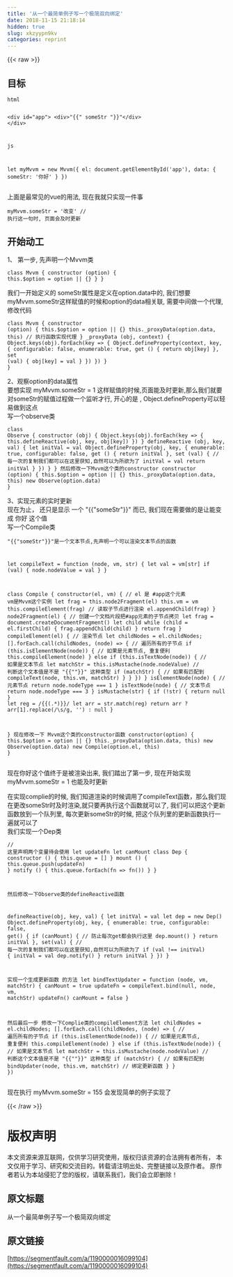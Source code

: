 ```yaml
---
title: '从一个最简单例子写一个极简双向绑定' 
date: 2018-11-15 21:18:14
hidden: true
slug: xkzyypn9kv
categories: reprint
---
```


{{< raw >}}
<h2>&#x76EE;&#x6807;</h2><pre><code>html

&lt;div id=&quot;app&quot;&gt;
    &lt;div&gt;"{{" someStr "}}"&lt;/div&gt;
&lt;/div&gt;

js

let myMvvm = new Mvvm({
    el: document.getElementById(&apos;app&apos;),
    data: {
        someStr: &apos;&#x4F60;&#x597D;&apos;
    }
})</code></pre><p>&#x4E0A;&#x9762;&#x662F;&#x6700;&#x5E38;&#x89C1;&#x7684;vue&#x7684;&#x7528;&#x6CD5;, &#x73B0;&#x5728;&#x6211;&#x5C31;&#x53EA;&#x5B9E;&#x73B0;&#x4E00;&#x4EF6;&#x4E8B;</p><pre><code>myMvvm.someStr = &apos;&#x6539;&#x53D8;&apos;   // &#x6267;&#x884C;&#x8FD9;&#x4E00;&#x53E5;&#x65F6;, &#x9875;&#x9762;&#x4F1A;&#x53CA;&#x65F6;&#x66F4;&#x65B0;</code></pre><h2>&#x5F00;&#x59CB;&#x52A8;&#x5DE5;</h2><p>1&#x3001; &#x7B2C;&#x4E00;&#x6B65;, &#x5148;&#x58F0;&#x660E;&#x4E00;&#x4E2A;Mvvm&#x7C7B;</p><pre><code>class Mvvm {
    constructor (option) {
        this.$option = option || {}
    }
}</code></pre><p>&#x6211;&#x4EEC;&#x4E00;&#x5F00;&#x59CB;&#x5B9A;&#x4E49;&#x7684; someStr&#x5C5E;&#x6027;&#x662F;&#x5B9A;&#x4E49;&#x5728;option.data&#x4E2D;&#x7684;, &#x6211;&#x4EEC;&#x60F3;&#x8981; myMvvm.someStr&#x8FD9;&#x6837;&#x8D4B;&#x503C;&#x7684;&#x65F6;&#x5019;&#x548C;option&#x7684;data&#x76F8;&#x5173;&#x8054;, &#x9700;&#x8981;&#x4E2D;&#x95F4;&#x505A;&#x4E00;&#x4E2A;&#x4EE3;&#x7406;,&#x4FEE;&#x6539;&#x4EE3;&#x7801;</p><pre><code>class Mvvm {
    constructor (option) {
        this.$option = option || {}
        this._proxyData(option.data, this) // &#x6267;&#x884C;&#x51FD;&#x6570;&#x5B9E;&#x73B0;&#x4EE3;&#x7406;
    }
    _proxyData (obj, context) { 
        Object.keys(obj).forEach(key =&gt; {
            Object.defineProperty(context, key, {
                configurable: false,
                enumerable: true,
                get () {
                    return obj[key]
                },
                set (val) {
                    obj[key] = val
                }
            })
        })
    }
}</code></pre><p>2&#x3001;&#x89C2;&#x5BDF;option&#x7684;data&#x5C5E;&#x6027;<br>&#x8981;&#x60F3;&#x5B9E;&#x73B0; myMvvm.someStr = 1 &#x8FD9;&#x6837;&#x8D4B;&#x503C;&#x7684;&#x65F6;&#x5019;,&#x9875;&#x9762;&#x80FD;&#x53CA;&#x65F6;&#x66F4;&#x65B0;,&#x90A3;&#x4E48;&#x6211;&#x4EEC;&#x5C31;&#x8981;&#x5BF9;someStr&#x7684;&#x8D4B;&#x503C;&#x8FC7;&#x7A0B;&#x505A;&#x4E00;&#x4E2A;&#x76D1;&#x542C;&#x624D;&#x884C;, &#x5F00;&#x5FC3;&#x7684;&#x662F; , Object.defineProperty&#x53EF;&#x4EE5;&#x8F7B;&#x6613;&#x505A;&#x5230;&#x8FD9;&#x70B9;<br>&#x5199;&#x4E00;&#x4E2A;observe&#x7C7B;</p><pre><code>class Observe {
    constructor (obj) {
        Object.keys(obj).forEach(key =&gt; {
            this.defineReactive(obj, key, obj[key])
        })
    }
    defineReactive (obj, key, val) {
        let initVal = val
        Object.defineProperty(obj, key, {
            enumerable: true,
            configurable: false,
            get () {
                return initVal
            },
            set (val) { // &#x6BCF;&#x4E00;&#x6B21;&#x7684;&#x590D;&#x5236;&#x6211;&#x4EEC;&#x90FD;&#x53EF;&#x4EE5;&#x5728;&#x8FD9;&#x91CC;&#x83B7;&#x77E5;,&#x81EA;&#x7136;&#x53EF;&#x4EE5;&#x4E3A;&#x6240;&#x6B32;&#x4E3A;&#x4E86;
                initVal = val
                return initVal
            }
        })
    }
}
&#x7136;&#x540E;&#x4FEE;&#x6539;&#x4E00;&#x4E0B;Mvvm&#x8FD9;&#x4E2A;&#x7C7B;&#x7684;constructor
constructor (option) {
    this.$option = option || {}
    this._proxyData(option.data, this)
    new Observe(option.data)
}</code></pre><p>3&#x3001;&#x5B9E;&#x73B0;&#x5143;&#x7D20;&#x7684;&#x5B9E;&#x65F6;&#x66F4;&#x65B0;<br>&#x73B0;&#x5728;&#x4E3A;&#x6B62;&#xFF0C; &#x8FD8;&#x53EA;&#x662F;&#x663E;&#x793A; &#x4E00;&#x4E2A; "{{"someStr"}}" &#x800C;&#x5DF2;, &#x6211;&#x4EEC;&#x73B0;&#x5728;&#x9700;&#x8981;&#x505A;&#x7684;&#x662F;&#x8BA9;&#x80FD;&#x53D8;&#x6210; &#x4F60;&#x597D; &#x8FD9;&#x4E2A;&#x503C;<br>&#x5199;&#x4E00;&#x4E2A;Compile&#x7C7B;</p><pre><code>"{{"someStr"}}"&#x662F;&#x4E00;&#x4E2A;&#x6587;&#x672C;&#x8282;&#x70B9;,&#x5148;&#x58F0;&#x660E;&#x4E00;&#x4E2A;&#x53EF;&#x4EE5;&#x6E32;&#x67D3;&#x6587;&#x672C;&#x8282;&#x70B9;&#x7684;&#x51FD;&#x6570;

let compileText = function (node, vm, str) {
    let val = vm[str]
    if (val) {
        node.nodeValue = val 
    }
}

class Compile {
    constructor(el, vm) { // el &#x662F; #app&#x8FD9;&#x4E2A;&#x5143;&#x7D20;  vm&#x662F;Mvvm&#x8FD9;&#x4E2A;&#x5B9E;&#x4F8B;
        let frag = this.node2Fragment(el)
        this.vm = vm
        this.compileElement(frag) // &#x8BFB;&#x53D6;&#x5B50;&#x8282;&#x70B9;&#x8FDB;&#x884C;&#x6E32;&#x67D3;
        el.appendChild(frag)
    }
    node2Fragment(el) { // &#x521B;&#x5EFA;&#x4E00;&#x4E2A;&#x6587;&#x6863;&#x7247;&#x6BB5;&#x628A;#app&#x5143;&#x7D20;&#x7684;&#x5B50;&#x8282;&#x70B9;&#x62F7;&#x8D1D;
        let frag = document.createDocumentFragment()
        let child
        while (child = el.firstChild) {
            frag.appendChild(child)
        }
        return frag
    }
    compileElement(el) { // &#x6E32;&#x67D3;&#x8282;&#x70B9;
        let childNodes = el.childNodes;
        [].forEach.call(childNodes, (node) =&gt; { // &#x904D;&#x5386;&#x6240;&#x6709;&#x7684;&#x5B50;&#x8282;&#x70B9;
            if (this.isElementNode(node)) { // &#x5982;&#x679C;&#x662F;&#x5143;&#x7D20;&#x8282;&#x70B9;, &#x91CD;&#x590D;&#x4FBF;&#x5229;
                this.compileElement(node)
            } else if (this.isTextNode(node)) { // &#x5982;&#x679C;&#x662F;&#x6587;&#x672C;&#x8282;&#x70B9;
                let matchStr = this.isMustache(node.nodeValue) // &#x5224;&#x65AD;&#x8FD9;&#x4E2A;&#x6587;&#x672C;&#x503C;&#x662F;&#x4E0D;&#x662F; "{{""}}" &#x8FD9;&#x79CD;&#x7C7B;&#x578B;
                if (matchStr) { // &#x5982;&#x679C;&#x6709;&#x5339;&#x914D;&#x5230;
                    compileText(node, this.vm, matchStr)
                }
            }
        })
    }
    isElementNode(node) { // &#x5143;&#x7D20;&#x8282;&#x70B9;
        return node.nodeType === 1
    }
    isTextNode(node) { // &#x6587;&#x672C;&#x8282;&#x70B9;
        return node.nodeType === 3
    }
    isMustache(str) {
        if (!str) {
            return null
        }
        let reg = /\{\{(.*)\}\}/
        let arr = str.match(reg)
        return arr ? arr[1].replace(/\s/g, &apos;&apos;) : null
    }

}
&#x73B0;&#x5728;&#x4FEE;&#x6539;&#x4E00;&#x4E0B; Mvvm&#x8FD9;&#x4E2A;&#x7C7B;&#x7684;constructor&#x51FD;&#x6570;
constructor(option) {
    this.$option = option || {}
    this._proxyData(option.data, this)
    new Observe(option.data)
    new Compile(option.el, this)
}</code></pre><p>&#x73B0;&#x5728;&#x4F60;&#x597D;&#x8FD9;&#x4E2A;&#x503C;&#x7EC8;&#x4E8E;&#x662F;&#x88AB;&#x6E32;&#x67D3;&#x51FA;&#x6765;, &#x6211;&#x4EEC;&#x8E0F;&#x51FA;&#x4E86;&#x7B2C;&#x4E00;&#x6B65;, &#x73B0;&#x5728;&#x5F00;&#x59CB;&#x5B9E;&#x73B0; myMvvm.someStr = 1 &#x4E5F;&#x80FD;&#x53CA;&#x65F6;&#x66F4;&#x65B0;</p><p>&#x5728;&#x5B9E;&#x73B0;complie&#x7684;&#x65F6;&#x5019;, &#x6211;&#x4EEC;&#x77E5;&#x9053;&#x6E32;&#x67D3;&#x7684;&#x65F6;&#x5019;&#x8C03;&#x7528;&#x4E86;compileText&#x51FD;&#x6570;&#xFF0C;&#x90A3;&#x4E48;&#x6211;&#x4EEC;&#x73B0;&#x5728;&#x66F4;&#x6539;someStr&#x65F6;&#x53CA;&#x65F6;&#x6E32;&#x67D3;,&#x5C31;&#x53EA;&#x8981;&#x518D;&#x6267;&#x884C;&#x8FD9;&#x4E2A;&#x51FD;&#x6570;&#x5C31;&#x53EF;&#x4EE5;&#x4E86;, &#x6211;&#x4EEC;&#x53EF;&#x4EE5;&#x628A;&#x8FD9;&#x4E2A;&#x66F4;&#x65B0;&#x51FD;&#x6570;&#x653E;&#x5230;&#x4E00;&#x4E2A;&#x961F;&#x5217;&#x91CC;, &#x6BCF;&#x6B21;&#x66F4;&#x65B0;someStr&#x7684;&#x65F6;&#x5019;, &#x628A;&#x8FD9;&#x4E2A;&#x961F;&#x5217;&#x91CC;&#x7684;&#x66F4;&#x65B0;&#x51FD;&#x6570;&#x6267;&#x884C;&#x4E00;&#x904D;&#x5C31;&#x53EF;&#x4EE5;&#x4E86;<br>&#x6211;&#x4EEC;&#x5B9E;&#x73B0;&#x4E00;&#x4E2A;Dep&#x7C7B;</p><pre><code>// &#x8FD9;&#x91CC;&#x58F0;&#x660E;&#x4E24;&#x4E2A;&#x53D8;&#x91CF;&#x5F85;&#x4F1A;&#x4F7F;&#x7528;
let updateFn
let canMount
class Dep {
    constructor () {
        this.queue = []
    }
    mount () {
        this.queue.push(updateFn)
    }
    notify () {
        this.queue.forEach(fn =&gt; fn())
    }
}

&#x7136;&#x540E;&#x4FEE;&#x6539;&#x4E00;&#x4E0B;Observe&#x7C7B;&#x7684;defineReactive&#x51FD;&#x6570;

defineReactive(obj, key, val) {
    let initVal = val
    let dep = new Dep()
    Object.defineProperty(obj, key, {
        enumerable: true,
        configurable: false,
        get() {
            if (canMount) { // &#x9632;&#x6B62;&#x6BCF;&#x6B21;get&#x90FD;&#x4F1A;&#x6267;&#x884C;&#x8FD9;&#x91CC;
                dep.mount()
            }
            return initVal
        },
        set(val) { // &#x6BCF;&#x4E00;&#x6B21;&#x7684;&#x590D;&#x5236;&#x6211;&#x4EEC;&#x90FD;&#x53EF;&#x4EE5;&#x5728;&#x8FD9;&#x91CC;&#x83B7;&#x77E5;,&#x81EA;&#x7136;&#x53EF;&#x4EE5;&#x4E3A;&#x6240;&#x6B32;&#x4E3A;&#x4E86;
            if (val !== initVal) {
                initVal = val
                dep.notify()
            }
            return initVal
        }
    })
}

&#x5B9E;&#x73B0;&#x4E00;&#x4E2A;&#x751F;&#x6210;&#x66F4;&#x65B0;&#x51FD;&#x6570; &#x7684;&#x65B9;&#x6CD5;
let bindTextUpdater = function (node, vm, matchStr) {
    canMount = true
    updateFn = compileText.bind(null, node, vm, matchStr)
    updateFn()
    canMount = false
}

&#x7136;&#x540E;&#x6700;&#x540E;&#x4E00;&#x6B65;
&#x4FEE;&#x6539;&#x4E00;&#x4E0B;Complie&#x7C7B;&#x7684;compileElement&#x65B9;&#x6CD5;
let childNodes = el.childNodes;
        [].forEach.call(childNodes, (node) =&gt; { // &#x904D;&#x5386;&#x6240;&#x6709;&#x7684;&#x5B50;&#x8282;&#x70B9;
            if (this.isElementNode(node)) { // &#x5982;&#x679C;&#x662F;&#x5143;&#x7D20;&#x8282;&#x70B9;, &#x91CD;&#x590D;&#x4FBF;&#x5229;
                this.compileElement(node)
            } else if (this.isTextNode(node)) { // &#x5982;&#x679C;&#x662F;&#x6587;&#x672C;&#x8282;&#x70B9;
                let matchStr = this.isMustache(node.nodeValue) // &#x5224;&#x65AD;&#x8FD9;&#x4E2A;&#x6587;&#x672C;&#x503C;&#x662F;&#x4E0D;&#x662F; "{{""}}" &#x8FD9;&#x79CD;&#x7C7B;&#x578B;
                if (matchStr) { // &#x5982;&#x679C;&#x6709;&#x5339;&#x914D;&#x5230;
                    bindUpdater(node, this.vm, matchStr) // &#x7ED1;&#x5B9A;&#x66F4;&#x65B0;&#x51FD;&#x6570;
                }
            }
        })</code></pre><p>&#x73B0;&#x5728;&#x6267;&#x884C; myMvvm.someStr = 155 &#x4F1A;&#x53D1;&#x73B0;&#x7B80;&#x5355;&#x7684;&#x4F8B;&#x5B50;&#x5B9E;&#x73B0;&#x4E86;</p>
{{< /raw >}}

# 版权声明
本文资源来源互联网，仅供学习研究使用，版权归该资源的合法拥有者所有，
本文仅用于学习、研究和交流目的。转载请注明出处、完整链接以及原作者。
原作者若认为本站侵犯了您的版权，请联系我们，我们会立即删除！

## 原文标题
从一个最简单例子写一个极简双向绑定

## 原文链接
[https://segmentfault.com/a/1190000016099104](https://segmentfault.com/a/1190000016099104)

